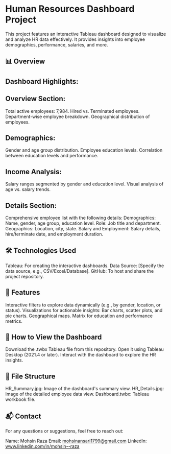 # Human Resources Dashboard Project
This project features an interactive Tableau dashboard designed to visualize and analyze HR data effectively. It provides insights into employee demographics, performance, salaries, and more.

## 📊 Overview

## Dashboard Highlights:

## Overview Section:

Total active employees: 7,984.
Hired vs. Terminated employees.
Department-wise employee breakdown.
Geographical distribution of employees.

## Demographics:

Gender and age group distribution.
Employee education levels.
Correlation between education levels and performance.

## Income Analysis:

Salary ranges segmented by gender and education level.
Visual analysis of age vs. salary trends.

## Details Section:

Comprehensive employee list with the following details:
Demographics: Name, gender, age group, education level.
Role: Job title and department.
Geographics: Location, city, state.
Salary and Employment: Salary details, hire/terminate date, and employment duration.

## 🛠️ Technologies Used

Tableau: For creating the interactive dashboards.
Data Source: [Specify the data source, e.g., CSV/Excel/Database].
GitHub: To host and share the project repository.

## 🌟 Features

Interactive filters to explore data dynamically (e.g., by gender, location, or status).
Visualizations for actionable insights:
Bar charts, scatter plots, and pie charts.
Geographical maps.
Matrix for education and performance metrics.

## 🚀 How to View the Dashboard

Download the .twbx Tableau file from this repository.
Open it using Tableau Desktop (2021.4 or later).
Interact with the dashboard to explore the HR insights.

## 📂 File Structure

HR_Summary.jpg: Image of the dashboard's summary view.
HR_Details.jpg: Image of the detailed employee data view.
Dashboard.twbx: Tableau workbook file.

## 📬 Contact

For any questions or suggestions, feel free to reach out:

Name: Mohsin Raza
Email: mohsinansari1799@gmail.com
LinkedIn: www.linkedin.com/in/mohsin--raza
